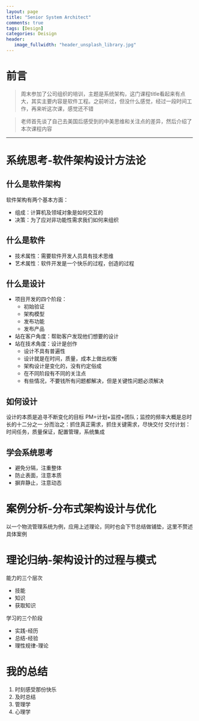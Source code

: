 ```yaml
---
layout: page
title: "Senior System Architect"
comments: true
tags: [Design]
categories: Deisign
header:
   image_fullwidth: "header_unsplash_library.jpg"
---
```


# 前言

> 周末参加了公司组织的培训，主题是系统架构，这门课程title看起来有点大，其实主要内容是软件工程。之前听过，但没什么感觉，经过一段时间工作，再来听这次课，感觉还不错

> 老师首先谈了自己去美国后感受到的中美思维和关注点的差异，然后介绍了本次课程内容

-----------
# 系统思考-软件架构设计方法论

## 什么是软件架构
软件架构有两个基本方面：

- 组成：计算机及领域对象是如何交互的
- 决策：为了应对非功能性需求我们如何来组织

## 什么是软件
- 技术属性：需要软件开发人员具有技术思维
- 艺术属性：软件开发是一个快乐的过程，创造的过程

## 什么是设计

- 项目开发的四个阶段：
	- 初始验证
	- 架构模型
	- 发布功能
	- 发布产品
- 站在客户角度：帮助客户发现他们想要的设计
- 站在技术角度：设计是创作
	- 设计不具有普遍性
	- 设计就是在时间，质量，成本上做出权衡
	- 架构设计是变化的，没有约定俗成
	- 在不同阶段有不同的关注点
	- 有些情况，不要钱所有问题都解决，但是关键性问题必须解决
## 如何设计
设计的本质是追寻不断变化的目标
PM=计划+监控+团队；监控的频率大概是总时长的十二分之一
分而治之：抓住真正需求，抓住关键需求，尽快交付
交付计划：时间任务，质量保证，配置管理，系统集成


## 学会系统思考
- 避免分隔，注重整体
- 防止表面，注意本质
- 摒弃静止，注意动态

# 案例分析-分布式架构设计与优化
以一个物流管理系统为例，应用上述理论，同时也会下节总结做铺垫，这里不赘述具体案例

# 理论归纳-架构设计的过程与模式

能力的三个层次

- 技能
- 知识
- 获取知识

学习的三个阶段

- 实践-经历
- 总结-经验
- 理性规律-理论




# 我的总结
1. 时刻感受那份快乐
2. 及时总结
3. 管理学
4. 心理学